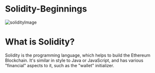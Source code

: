 # Solidity-Beginnings
![solidityImage](https://en.bitcoinwiki.org/upload/en/images/d/d5/Solidity.png)

# What is Solidity?
Solidity is the programming language, which helps to build the Ethereum Blockchain. It's similar in style to Java or JavaScript, and has various "financial" aspects to it, such as the "wallet" initializer. 